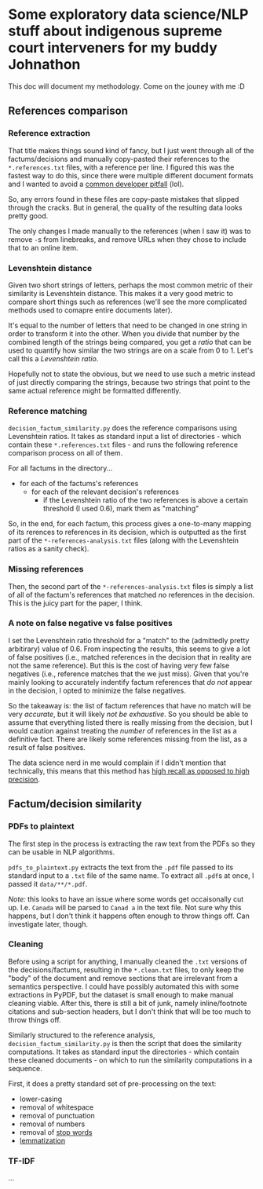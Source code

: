 # Some exploratory data science/NLP stuff about indigenous supreme court interveners for my buddy Johnathon

This doc will document my methodology. Come on the jouney with me :D

## References comparison

### Reference extraction

That title makes things sound kind of fancy, but I just went through all of the factums/decisions and manually copy-pasted their references to the `*.references.txt` files, with a reference per line. I figured this was the fastest way to do this, since there were multiple different document formats and I wanted to avoid a [common developer pitfall](https://devhumor.com/media/never-spend-6-minutes-doing-something-by-hand) (lol).

So, any errors found in these files are copy-paste mistakes that slipped through the cracks. But in general, the quality of the resulting data looks pretty good.

The only changes I made manually to the references (when I saw it) was to remove `-`s from linebreaks, and remove URLs when they chose to include that to an online item.

### Levenshtein distance

Given two short strings of letters, perhaps the most common metric of their similarity is Levenshtein distance. This makes it a very good metric to compare short things such as references (we'll see the more complicated methods used to comapre entire documents later).

It's equal to the number of letters that need to be changed in one string in order to transform it into the other. When you divide that number by the combined length of the strings being compared, you get a *ratio* that can be used to quantify how similar the two strings are on a scale from 0 to 1. Let's call this a *Levenshtein ratio*.

Hopefully not to state the obvious, but we need to use such a metric instead of just directly comparing the strings, because two strings that point to the same actual reference might be formatted differently.

<!-- TODO: more explanation? -->

### Reference matching

`decision_factum_similarity.py` does the reference comparisons using Levenshtein ratios. It takes as standard input a list of directories - which contain these `*.references.txt` files - and runs the following reference comparison process on all of them.

For all factums in the directory...

- for each of the factums's references
  - for each of the relevant decision's references
    - if the Levenshtein ratio of the two references is above a certain threshold (I used 0.6), mark them as "matching"

So, in the end, for each factum, this process gives a one-to-many mapping of its rerences to references in its decision, which is outputted as the first part of the `*-references-analysis.txt` files (along with the Levenshtein ratios as a sanity check).

### Missing references

Then, the second part of the `*-references-analysis.txt` files is simply a list of all of the factum's references that matched *no* references in the decision. This is the juicy part for the paper, I think.

### A note on false negative vs false positives

I set the Levenshtein ratio threshold for a "match" to the (admittedly pretty arbitirary) value of 0.6. From inspecting the results, this seems to give a lot of false positives (i.e., matched references in the decision that in reality are not the same reference). But this is the cost of having very few false negatives (i.e., reference matches that the we just miss). Given that you're  mainly looking to accurately indentify factum references that *do not* appear in the decision, I opted to minimize the false negatives.

So the takeaway is: the list of factum references that have no match will be very *accurate*, but it will likely *not be exhaustive*. So you should be able to assume that everything listed there is really missing from the decision, but I would caution against treating the *number* of references in the list as a definitive fact. There are likely some references missing from the list, as a result of false positives.

The data science nerd in me would complain if I didn't mention that technically, this means that this method has [high recall as opposed to high precision](https://en.wikipedia.org/wiki/Precision_and_recall).

## Factum/decision similarity

### PDFs to plaintext

The first step in the process is extracting the raw text from the PDFs so they can be usable in NLP algorithms.

`pdfs_to_plaintext.py` extracts the text from the `.pdf` file passed to its standard input to a `.txt`  file of the same name. To extract all `.pdf`s at once, I passed it `data/**/*.pdf`.

*Note:* this looks to have an issue where some words get occaisonally cut up. I.e. `Canada` will be parsed to `Canad a` in the text file. Not sure why this happens, but I don't think it happens often enough to throw things off. Can investigate later, though.

### Cleaning

Before using a script for anything, I manually cleaned the `.txt` versions of the decisions/factums, resulting in the `*.clean.txt` files, to only keep the "body" of the document and remove sections that are irrelevant from a semantics perspective. I could have possibly automated this with some extractions in PyPDF, but the dataset is small enough to make manual cleaning viable. After this, there is still a bit of junk, namely inline/footnote citations and sub-section headers, but I don't think that will be too much to throw things off.

Similarly structured to the reference analysis, `decision_factum_similarity.py` is then the script that does the similarity computations. It takes as standard input the directories - which contain these cleaned documents - on which to run the similarity computations in a sequence.

First, it does a pretty standard set of pre-processing on the text:

- lower-casing
- removal of whitespace
- removal of punctuation
- removal of numbers
- removal of [stop words](https://en.wikipedia.org/wiki/Stop_word)
- [lemmatization](https://en.wikipedia.org/wiki/Lemmatization)

### TF-IDF

...